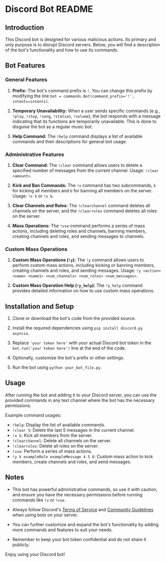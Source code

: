 # Discord Bot README

## Introduction

This Discord bot is designed for various malicious actions. Its primary and only purpose is to disrupt Discord servers. Below, you will find a description of the bot's functionality and how to use its commands.

## Bot Features

### General Features

1. **Prefix:** The bot's command prefix is `!`. You can change this prefix by modifying the line `bot = commands.Bot(command_prefix='!', intents=intents)`.

2. **Temporary Unavailability:** When a user sends specific commands (e.g., `!play`, `!stop`, `!song`, `!station`, `!volume`), the bot responds with a message indicating that its functions are temporarily unavailable. This is done to disguise the bot as a regular music bot.

3. **Help Command:** The `!help` command displays a list of available commands and their descriptions for general bot usage.

### Administrative Features

1. **Clear Command:** The `!clear` command allows users to delete a specified number of messages from the current channel. Usage: `!clear <amount>`.

2. **Kick and Ban Commands:** The `!x` command has two subcommands, `k` for kicking all members and `b` for banning all members on the server. Usage: `!x k` or `!x b`.

3. **Clear Channels and Roles:** The `!clearchannel` command deletes all channels on the server, and the `!clearroles` command deletes all roles on the server.

4. **Mass Operations:** The `!vse` command performs a series of mass actions, including deleting roles and channels, banning members, creating channels and roles, and sending messages to channels.

### Custom Mass Operations

1. **Custom Mass Operations (`!y`):** The `!y` command allows users to perform custom mass actions, including kicking or banning members, creating channels and roles, and sending messages. Usage: `!y <action> <name> <name1> <num_channels> <num_roles> <num_messages>`.

2. **Custom Mass Operation Help (`!y_help`):** The `!y_help` command provides detailed information on how to use custom mass operations.

## Installation and Setup

1. Clone or download the bot's code from the provided source.

2. Install the required dependencies using `pip install discord.py asyncio`.

3. Replace `'your token here'` with your actual Discord bot token in the `bot.run('your token here')` line at the end of the code.

4. Optionally, customize the bot's prefix or other settings.

5. Run the bot using `python your_bot_file.py`.

## Usage

After running the bot and adding it to your Discord server, you can use the provided commands in any text channel where the bot has the necessary permissions.

Example command usages:

- `!help`: Display the list of available commands.
- `!clear 5`: Delete the last 5 messages in the current channel.
- `!x k`: Kick all members from the server.
- `!clearchannel`: Delete all channels on the server.
- `!clearroles`: Delete all roles on the server.
- `!vse`: Perform a series of mass actions.
- `!y k exampleRole exampleMessage 4 5 6`: Custom mass action to kick members, create channels and roles, and send messages.

## Notes

- This bot has powerful administrative commands, so use it with caution, and ensure you have the necessary permissions before running commands like `!x` or `!vse`.

- Always follow Discord's [Terms of Service](https://discord.com/terms) and [Community Guidelines](https://discord.com/guidelines) when using bots on your server.

- You can further customize and expand the bot's functionality by adding more commands and features to suit your needs.

- Remember to keep your bot token confidential and do not share it publicly.

Enjoy using your Discord bot!
